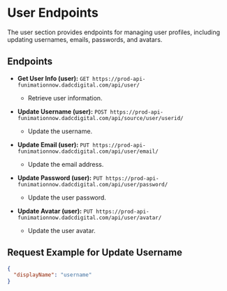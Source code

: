 # User Endpoints

The user section provides endpoints for managing user profiles, including updating usernames, emails, passwords, and avatars.

## Endpoints

- **Get User Info (user):** `GET https://prod-api-funimationnow.dadcdigital.com/api/user/`
  - Retrieve user information.

- **Update Username (user):** `POST https://prod-api-funimationnow.dadcdigital.com/api/source/user/userid/`
  - Update the username.

- **Update Email (user):** `PUT https://prod-api-funimationnow.dadcdigital.com/api/user/email/`
  - Update the email address.

- **Update Password (user):** `PUT https://prod-api-funimationnow.dadcdigital.com/api/user/password/`
  - Update the user password.

- **Update Avatar (user):** `PUT https://prod-api-funimationnow.dadcdigital.com/api/user/avatar/`
  - Update the user avatar.

## Request Example for Update Username

```json
{
  "displayName": "username"
}
```

